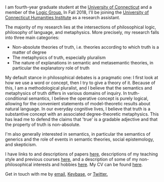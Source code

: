 I am fourth-year graduate student at the [University of Connecticut](https://philosophy.uconn.edu) and a member of the [Logic Group.](https://logic.uconn.edu) In Fall 2018, I'll be joining the [University of Connecticut Humanities Institute](https://humanities.uconn.edu/) as a research assistant.

The majority of my research lies at the intersections of philosophical logic, philosophy of language, and metaphysics. More precisely, my research falls into three main categories:

- Non-absolute theories of truth, i.e. theories according to which truth is a matter of degree
- The metaphysics of truth, especially pluralism
- The nature of explanations in semantic and metasemantic theories, in particular the explanatory role of truth

My default stance in philosophical debates is a pragmatic one: I first look at how we use a word or concept, then I try to give a theory of it. Because of this, I am a methodological pluralist, and I believe that the semantics and metaphysics of truth differs in various domains of inquiry. In truth-conditional semantics, I believe the operative concept is purely logical, allowing for the convenient statements of model-theoretic results about natural language. In our everyday cognitive lives, I believe that truth is a substantive concept with an associated degree-theoretic metaphysics. This has lead me to defend the claims that 'true' is a gradable adjective and that the property of truth is non-absolute.

I'm also generally interested in semantics, in particular the semantics of generics and the role of events in semantic theories, social epistemology, and skepticism. 

I have links to and descriptions of papers [here](papers), descriptions of my teaching style and previous courses [here](teach), and a description of some of my non-philosophical interests and hobbies [here](hobbies). My CV can be found [here](cv.pdf).

Get in touch with me by [email](mailto:jaredhenderson@tuta.io), [Keybase](https://keybase.io/jhen), or [Twitter.](https://twitter.com/jzhjzhjzhjzhjzh)
